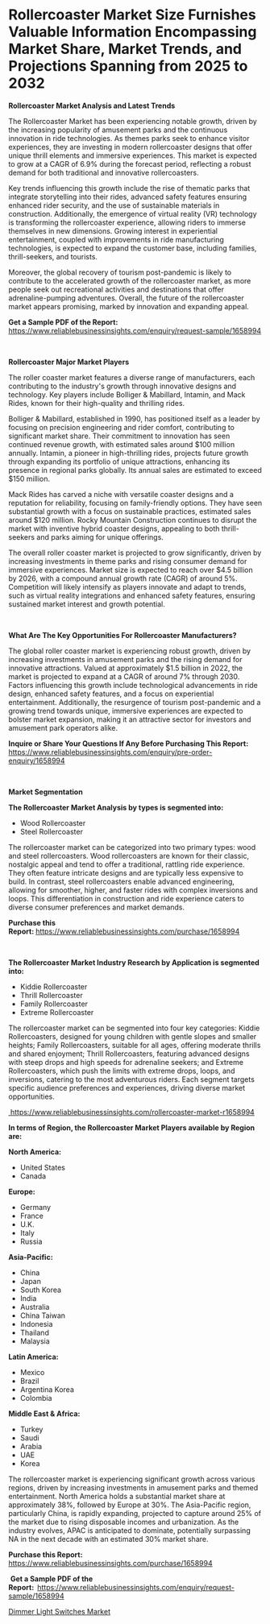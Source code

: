 <p><h1>Rollercoaster Market Size Furnishes Valuable Information Encompassing Market Share, Market Trends, and Projections Spanning from 2025 to 2032</h1></p><p><strong>Rollercoaster Market Analysis and Latest Trends</strong></p>
<p><p>The Rollercoaster Market has been experiencing notable growth, driven by the increasing popularity of amusement parks and the continuous innovation in ride technologies. As themes parks seek to enhance visitor experiences, they are investing in modern rollercoaster designs that offer unique thrill elements and immersive experiences. This market is expected to grow at a CAGR of 6.9% during the forecast period, reflecting a robust demand for both traditional and innovative rollercoasters.</p><p>Key trends influencing this growth include the rise of thematic parks that integrate storytelling into their rides, advanced safety features ensuring enhanced rider security, and the use of sustainable materials in construction. Additionally, the emergence of virtual reality (VR) technology is transforming the rollercoaster experience, allowing riders to immerse themselves in new dimensions. Growing interest in experiential entertainment, coupled with improvements in ride manufacturing technologies, is expected to expand the customer base, including families, thrill-seekers, and tourists.</p><p>Moreover, the global recovery of tourism post-pandemic is likely to contribute to the accelerated growth of the rollercoaster market, as more people seek out recreational activities and destinations that offer adrenaline-pumping adventures. Overall, the future of the rollercoaster market appears promising, marked by innovation and expanding appeal.</p></p>
<p><strong>Get a Sample PDF of the Report:&nbsp;</strong> <a href="https://www.reliablebusinessinsights.com/enquiry/request-sample/1658994?utm_campaign=2247&utm_medium=2&utm_source=Github&utm_content=ia&utm_term=08042025&utm_id=rollercoaster">https://www.reliablebusinessinsights.com/enquiry/request-sample/1658994</a></p>
<p>&nbsp;</p>
<p><strong>Rollercoaster Major Market Players</strong></p>
<p><p>The roller coaster market features a diverse range of manufacturers, each contributing to the industry's growth through innovative designs and technology. Key players include Bolliger & Mabillard, Intamin, and Mack Rides, known for their high-quality and thrilling rides. </p><p>Bolliger & Mabillard, established in 1990, has positioned itself as a leader by focusing on precision engineering and rider comfort, contributing to significant market share. Their commitment to innovation has seen continued revenue growth, with estimated sales around $100 million annually. Intamin, a pioneer in high-thrilling rides, projects future growth through expanding its portfolio of unique attractions, enhancing its presence in regional parks globally. Its annual sales are estimated to exceed $150 million.</p><p>Mack Rides has carved a niche with versatile coaster designs and a reputation for reliability, focusing on family-friendly options. They have seen substantial growth with a focus on sustainable practices, estimated sales around $120 million. Rocky Mountain Construction continues to disrupt the market with inventive hybrid coaster designs, appealing to both thrill-seekers and parks aiming for unique offerings.</p><p>The overall roller coaster market is projected to grow significantly, driven by increasing investments in theme parks and rising consumer demand for immersive experiences. Market size is expected to reach over $4.5 billion by 2026, with a compound annual growth rate (CAGR) of around 5%. Competition will likely intensify as players innovate and adapt to trends, such as virtual reality integrations and enhanced safety features, ensuring sustained market interest and growth potential.</p></p>
<p>&nbsp;</p>
<p><strong>What Are The Key Opportunities For Rollercoaster Manufacturers?</strong></p>
<p><p>The global roller coaster market is experiencing robust growth, driven by increasing investments in amusement parks and the rising demand for innovative attractions. Valued at approximately $1.5 billion in 2022, the market is projected to expand at a CAGR of around 7% through 2030. Factors influencing this growth include technological advancements in ride design, enhanced safety features, and a focus on experiential entertainment. Additionally, the resurgence of tourism post-pandemic and a growing trend towards unique, immersive experiences are expected to bolster market expansion, making it an attractive sector for investors and amusement park operators alike.</p></p>
<p><strong>Inquire or Share Your Questions If Any Before Purchasing This Report:</strong> <a href="https://www.reliablebusinessinsights.com/enquiry/pre-order-enquiry/1658994?utm_campaign=2247&utm_medium=2&utm_source=Github&utm_content=ia&utm_term=08042025&utm_id=rollercoaster">https://www.reliablebusinessinsights.com/enquiry/pre-order-enquiry/1658994</a></p>
<p>&nbsp;</p>
<p><strong>Market Segmentation</strong></p>
<p><strong>The Rollercoaster Market Analysis by types is segmented into:</strong></p>
<p><ul><li>Wood Rollercoaster</li><li>Steel Rollercoaster</li></ul></p>
<p><p>The rollercoaster market can be categorized into two primary types: wood and steel rollercoasters. Wood rollercoasters are known for their classic, nostalgic appeal and tend to offer a traditional, rattling ride experience. They often feature intricate designs and are typically less expensive to build. In contrast, steel rollercoasters enable advanced engineering, allowing for smoother, higher, and faster rides with complex inversions and loops. This differentiation in construction and ride experience caters to diverse consumer preferences and market demands.</p></p>
<p><strong>Purchase this Report:&nbsp;</strong><a href="https://www.reliablebusinessinsights.com/purchase/1658994?utm_campaign=2247&utm_medium=2&utm_source=Github&utm_content=ia&utm_term=08042025&utm_id=rollercoaster">https://www.reliablebusinessinsights.com/purchase/1658994</a></p>
<p>&nbsp;</p>
<p><strong>The Rollercoaster Market Industry Research by Application is segmented into:</strong></p>
<p><ul><li>Kiddie Rollercoaster</li><li>Thrill Rollercoaster</li><li>Family Rollercoaster</li><li>Extreme Rollercoaster</li></ul></p>
<p><p>The rollercoaster market can be segmented into four key categories: Kiddie Rollercoasters, designed for young children with gentle slopes and smaller heights; Family Rollercoasters, suitable for all ages, offering moderate thrills and shared enjoyment; Thrill Rollercoasters, featuring advanced designs with steep drops and high speeds for adrenaline seekers; and Extreme Rollercoasters, which push the limits with extreme drops, loops, and inversions, catering to the most adventurous riders. Each segment targets specific audience preferences and experiences, driving diverse market opportunities.</p></p>
<p><a href="https://www.reliablebusinessinsights.com/rollercoaster-market-r1658994?utm_campaign=2247&utm_medium=2&utm_source=Github&utm_content=ia&utm_term=08042025&utm_id=rollercoaster">&nbsp;https://www.reliablebusinessinsights.com/rollercoaster-market-r1658994</a></p>
<p><strong>In terms of Region, the Rollercoaster Market Players available by Region are:</strong></p>
<p>
    <p> <strong> North America: </strong>
        <ul>
            <li>United States</li>
            <li>Canada</li>
        </ul>
        </p> 
    <p> <strong> Europe: </strong>
        <ul>
            <li>Germany</li>
            <li>France</li>
            <li>U.K.</li>
            <li>Italy</li>
            <li>Russia</li>
        </ul>
        </p> 
    <p> <strong> Asia-Pacific: </strong>
        <ul>
            <li>China</li>
            <li>Japan</li>
            <li>South Korea</li>
            <li>India</li>
            <li>Australia</li>
            <li>China Taiwan</li>
            <li>Indonesia</li>
            <li>Thailand</li>
            <li>Malaysia</li>
        </ul>
        </p> 
    <p> <strong> Latin America: </strong>
        <ul>
            <li>Mexico</li>
            <li>Brazil</li>
            <li>Argentina Korea</li>
            <li>Colombia</li>
        </ul>
        </p> 
    <p> <strong> Middle East & Africa: </strong>
        <ul>
            <li>Turkey</li>
            <li>Saudi</li>
            <li>Arabia</li>
            <li>UAE</li>
            <li>Korea</li>
        </ul>
    </p>
    </p>
<p><p>The rollercoaster market is experiencing significant growth across various regions, driven by increasing investments in amusement parks and themed entertainment. North America holds a substantial market share at approximately 38%, followed by Europe at 30%. The Asia-Pacific region, particularly China, is rapidly expanding, projected to capture around 25% of the market due to rising disposable incomes and urbanization. As the industry evolves, APAC is anticipated to dominate, potentially surpassing NA in the next decade with an estimated 30% market share.</p></p>
<p><strong>Purchase this Report: </strong><a href="https://www.reliablebusinessinsights.com/purchase/1658994?utm_campaign=2247&utm_medium=2&utm_source=Github&utm_content=ia&utm_term=08042025&utm_id=rollercoaster">https://www.reliablebusinessinsights.com/purchase/1658994</a></p>
<p>&nbsp;<strong>Get a Sample PDF of the Report:&nbsp;&nbsp;</strong><a href="https://www.reliablebusinessinsights.com/enquiry/request-sample/1658994?utm_campaign=2247&utm_medium=2&utm_source=Github&utm_content=ia&utm_term=08042025&utm_id=rollercoaster">https://www.reliablebusinessinsights.com/enquiry/request-sample/1658994</a></p>
<p><strong></strong></p>
<p><p><a href="https://github.com/gerdabatiskzv9/Market-Research-Report-List-1/blob/main/dimmer-light-switches-market.md?utm_campaign=2247&utm_medium=2&utm_source=Github&utm_content=ia&utm_term=08042025&utm_id=rollercoaster">Dimmer Light Switches Market</a></p></p>